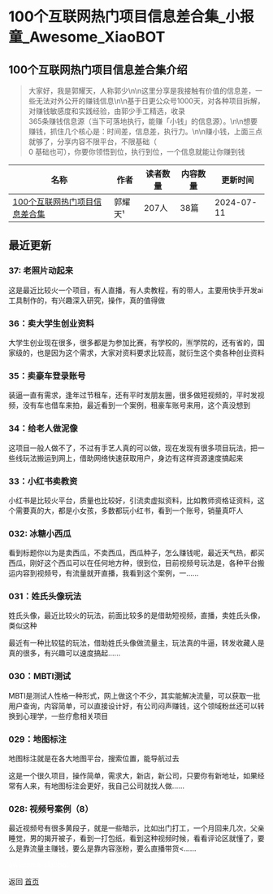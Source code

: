 # 100个互联网热门项目信息差合集_小报童_Awesome_XiaoBOT

## 100个互联网热门项目信息差合集介绍
> 大家好，我是郭耀天，人称郭少\n\n这里分享是我接触有价值的信息差，一些无法对外公开的赚钱信息\n\n基于日更公众号1000天，对各种项目拆解，对赚钱敏感度和实践经验，由郭少手工精选，收录  
365条赚钱信息源（当下可落地执行，能赚「小钱」的信息源）。\n\n想要赚钱，抓住几个核心是：时间差，信息差，执行力。\n\n赚小钱，上面三点就够了，分享内容不限平台，不限基础（  
0 基础也可），你要你领悟到位，执行到位，一个信息就能让你赚到钱  
  


|名称|作者|读者数量|内容数量|更新时间|
|---|---|---|---|---|
|[100个互联网热门项目信息差合集](https://xiaobot.net/p/shipinghao?refer=0b133df9-27dc-423b-8101-639049001c13)|郭耀天¹|207人|38篇|2024-07-11|

## 最近更新
### 37: 老照片动起来

这是最近比较火一个项目，有人直播，有人卖教程，有的带人，主要用快手开发ai工具制作的，有兴趣深入研究，操作，真的值得做

### 36：卖大学生创业资料

大学生创业现在很多，很多都是为参加比赛，有学校的，🈶学院的，还有省的，国家级的，也是因为这个需求，大家对资料要求比较高，就衍生这个卖各种创业资料

### 35：卖豪车登录账号

装逼一直有需求，逢年过节租车，还有平时发朋友圈，很多做短视频的，平时发视频，没有车也借车来拍，最近看到一个案例，租豪车账号来用，这个真没想到

### 34：给老人做泥像

这项目一般人做不了，不过有手艺人真的可以做，现在发现有很多项目玩法，把一些线玩法搬运到网上，借助网络快速获取用户，身边有这样资源速度搞起来

### 33：小红书卖教资

小红书是比较火平台，质量也比较好，引流卖虚拟资料，比如教师资格证资料，这个需要真的大，都是小女孩，多数都玩小红书，看到一个账号，销量真吓人

### 032: 冰糖小西瓜

看到标题你以为是卖西瓜，不卖西瓜，西瓜种子，怎么赚钱呢，最近天气热，都买西瓜，刚好这个西瓜可以在任何地方种，很到位，目前视频号玩法是，各种平台搬运内容到视频号，有流量就开直播，我看到这个案例，一......

### 031：姓氏头像玩法

姓氏头像，最近比较火的玩法，前面比较多的是借助短视频，直播，卖姓氏头像，类似这种

最近有一种比较猛的玩法，借助姓氏头像做流量主，玩法真的牛逼，转发收藏人是真的很多，有兴趣可以速度搞起......

### 030：MBTI测试

MBTI是测试人性格一种形式，网上做这个不少，其实能解决流量，可以获取一批用户查询，内容简单，可以直接设计好，有公司闷声赚钱，这个领域粉丝还可以转换到心理学，一些疗愈相关项目

### 029：地图标注

地图标注就是在各大地图平台，搜索位置，能导航过去

这是一个很久项目，操作简单，需求大，新店，新公司，只要你有新地址，如果经常有人来，有地图标注会更好，我自己公司就找人做......

### 028: 视频号案例（8）

最近视频号有很多黄段子，就是一些暗示，比如出门打工，一个月回来几次，父亲睡觉，男的揭开被子，看到一打包纸，看到这种视频时候，看看评论区就懂了，要么是靠流量主赚钱，要么是靠内容涨粉，要么直播带货<......


<a href="https://github.com/Reno9527/awesome-xiaobot" style="color: white; text-decoration: none;">awesome-xiaobot</a>

返回 [首页](../README.md)
